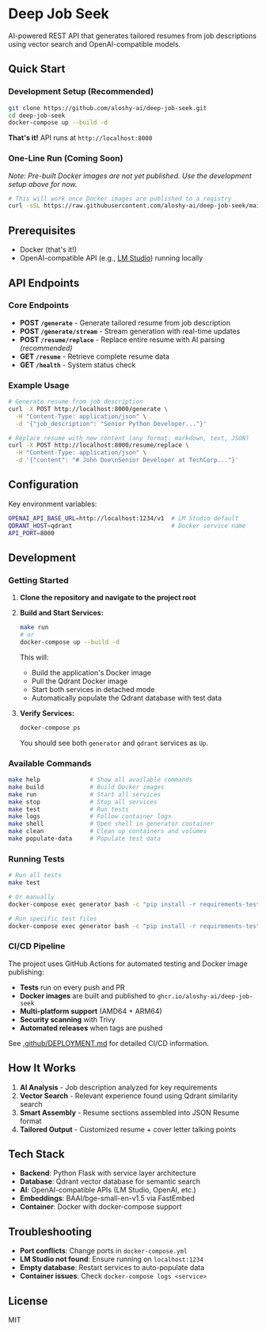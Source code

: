 # Deep Job Seek

AI-powered REST API that generates tailored resumes from job descriptions using vector search and OpenAI-compatible models.

## Quick Start

### Development Setup (Recommended)
```bash
git clone https://github.com/aloshy-ai/deep-job-seek.git
cd deep-job-seek
docker-compose up --build -d
```
**That's it!** API runs at `http://localhost:8000`

### One-Line Run (Coming Soon)
*Note: Pre-built Docker images are not yet published. Use the development setup above for now.*
```bash
# This will work once Docker images are published to a registry
curl -sSL https://raw.githubusercontent.com/aloshy-ai/deep-job-seek/main/run.sh | bash
```

## Prerequisites
- Docker (that's it!)
- OpenAI-compatible API (e.g., [LM Studio](https://lmstudio.ai/)) running locally

## API Endpoints

### Core Endpoints
- **POST `/generate`** - Generate tailored resume from job description
- **POST `/generate/stream`** - Stream generation with real-time updates  
- **POST `/resume/replace`** - Replace entire resume with AI parsing *(recommended)*
- **GET `/resume`** - Retrieve complete resume data
- **GET `/health`** - System status check

### Example Usage
```bash
# Generate resume from job description
curl -X POST http://localhost:8000/generate \
  -H "Content-Type: application/json" \
  -d '{"job_description": "Senior Python Developer..."}'

# Replace resume with new content (any format: markdown, text, JSON)
curl -X POST http://localhost:8000/resume/replace \
  -H "Content-Type: application/json" \
  -d '{"content": "# John Doe\nSenior Developer at TechCorp..."}'
```

## Configuration
Key environment variables:
```bash
OPENAI_API_BASE_URL=http://localhost:1234/v1  # LM Studio default
QDRANT_HOST=qdrant                            # Docker service name
API_PORT=8000
```

## Development

### Getting Started

1.  **Clone the repository and navigate to the project root**

2.  **Build and Start Services:**

    ```bash
    make run
    # or
    docker-compose up --build -d
    ```

    This will:
    - Build the application's Docker image
    - Pull the Qdrant Docker image
    - Start both services in detached mode
    - Automatically populate the Qdrant database with test data

3.  **Verify Services:**

    ```bash
    docker-compose ps
    ```

    You should see both `generator` and `qdrant` services as `Up`.

### Available Commands

```bash
make help              # Show all available commands
make build             # Build Docker images
make run               # Start all services  
make stop              # Stop all services
make test              # Run tests
make logs              # Follow container logs
make shell             # Open shell in generator container
make clean             # Clean up containers and volumes
make populate-data     # Populate test data
```

### Running Tests

```bash
# Run all tests
make test

# Or manually
docker-compose exec generator bash -c "pip install -r requirements-test.txt && pytest"

# Run specific test files
docker-compose exec generator bash -c "pip install -r requirements-test.txt && pytest tests/unit/"
```

### CI/CD Pipeline

The project uses GitHub Actions for automated testing and Docker image publishing:

- **Tests** run on every push and PR
- **Docker images** are built and published to `ghcr.io/aloshy-ai/deep-job-seek`
- **Multi-platform support** (AMD64 + ARM64)
- **Security scanning** with Trivy
- **Automated releases** when tags are pushed

See [.github/DEPLOYMENT.md](.github/DEPLOYMENT.md) for detailed CI/CD information.

## How It Works
1. **AI Analysis** - Job description analyzed for key requirements
2. **Vector Search** - Relevant experience found using Qdrant similarity search  
3. **Smart Assembly** - Resume sections assembled into JSON Resume format
4. **Tailored Output** - Customized resume + cover letter talking points

## Tech Stack
- **Backend**: Python Flask with service layer architecture
- **Database**: Qdrant vector database for semantic search
- **AI**: OpenAI-compatible APIs (LM Studio, OpenAI, etc.)
- **Embeddings**: BAAI/bge-small-en-v1.5 via FastEmbed
- **Container**: Docker with docker-compose support

## Troubleshooting
- **Port conflicts**: Change ports in `docker-compose.yml`
- **LM Studio not found**: Ensure running on `localhost:1234`
- **Empty database**: Restart services to auto-populate data
- **Container issues**: Check `docker-compose logs <service>`

## License
MIT